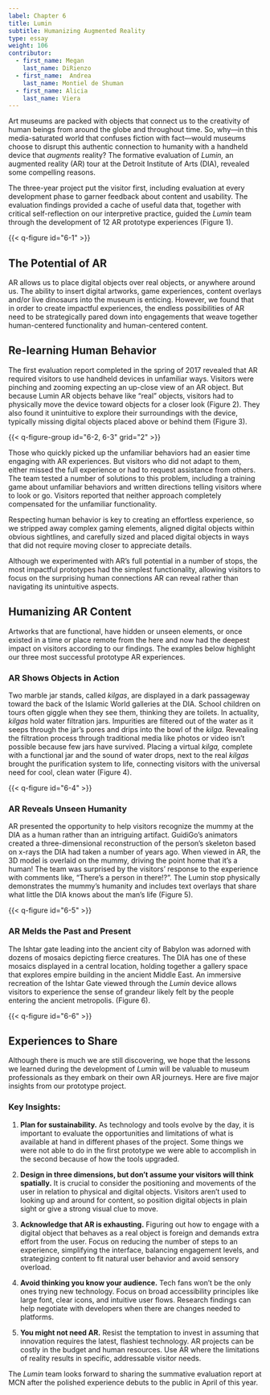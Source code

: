 ```yaml
---
label: Chapter 6
title: Lumin
subtitle: Humanizing Augmented Reality
type: essay
weight: 106
contributor:
  - first_name: Megan
    last_name: DiRienzo
  - first_name:  Andrea 
    last_name: Montiel de Shuman
  - first_name: Alicia 
    last_name: Viera
---
```


Art museums are packed with objects that connect us to the creativity of human beings from around the globe and throughout time. So, why—in this media-saturated world that confuses fiction with fact—would museums choose to disrupt this authentic connection to humanity with a handheld device that *augments* reality? The formative evaluation of *Lumin,* an augmented reality (AR) tour at the Detroit Institute of Arts (DIA), revealed some compelling reasons.

The three-year project put the visitor first, including evaluation at every development phase to garner feedback about content and usability. The evaluation findings provided a cache of useful data that, together with critical self-reflection on our interpretive practice, guided the *Lumin* team through the development of 12 AR prototype experiences (Figure 1).

{{< q-figure id="6-1" >}}

## The Potential of AR

AR allows us to place digital objects over real objects, or anywhere around us. The ability to insert digital artworks, game experiences, content overlays and/or live dinosaurs into the museum is enticing. However, we found that in order to create impactful experiences, the endless possibilities of AR need to be strategically pared down into engagements that weave together human-centered functionality and human-centered content.

## Re-learning Human Behavior

The first evaluation report completed in the spring of 2017 revealed that AR required visitors to use handheld devices in unfamiliar ways. Visitors were pinching and zooming expecting an up-close view of an AR object. But because Lumin AR objects behave like “real” objects, visitors had to physically move the device toward objects for a closer look (Figure 2). They also found it unintuitive to explore their surroundings with the device, typically missing digital objects placed above or behind them (Figure 3).

{{< q-figure-group id="6-2, 6-3" grid="2" >}}

Those who quickly picked up the unfamiliar behaviors had an easier time engaging with AR experiences. But visitors who did not adapt to them, either missed the full experience or had to request assistance from others. The team tested a number of solutions to this problem, including a training game about unfamiliar behaviors and written directions telling visitors where to look or go. Visitors reported that neither approach completely compensated for the unfamiliar functionality.

Respecting human behavior is key to creating an effortless experience, so we stripped away complex gaming elements, aligned digital objects within obvious sightlines, and carefully sized and placed digital objects in ways that did not require moving closer to appreciate details.

Although we experimented with AR’s full potential in a number of stops, the most impactful prototypes had the simplest functionality, allowing visitors to focus on the surprising human connections AR can reveal rather than navigating its unintuitive aspects.

## Humanizing AR Content

Artworks that are functional, have hidden or unseen elements, or once existed in a time or place remote from the here and now had the deepest impact on visitors according to our findings. The examples below highlight our three most successful prototype AR experiences.

### AR Shows Objects in Action

Two marble jar stands, called *kilgas*, are displayed in a dark passageway toward the back of the Islamic World galleries at the DIA. School children on tours often giggle when they see them, thinking they are toilets. In actuality, *kilgas* hold water filtration jars. Impurities are filtered out of the water as it seeps through the jar’s pores and drips into the bowl of the *kilga.* Revealing the filtration process through traditional media like photos or video isn’t possible because few jars have survived. Placing a virtual *kilga,* complete with a functional jar and the sound of water drops, next to the real *kilgas* brought the purification system to life, connecting visitors with the universal need for cool, clean water (Figure 4).

{{< q-figure id="6-4" >}}

### AR Reveals Unseen Humanity

AR presented the opportunity to help visitors recognize the mummy at the DIA as a human rather than an intriguing artifact. GuidiGo’s animators created a three-dimensional reconstruction of the person’s skeleton based on x-rays the DIA had taken a number of years ago. When viewed in AR, the 3D model is overlaid on the mummy, driving the point home that it’s a human! The team was surprised by the visitors’ response to the experience with comments like, “There’s a person in there!?”. The Lumin stop physically demonstrates the mummy’s humanity and includes text overlays that share what little the DIA knows about the man’s life (Figure 5).

{{< q-figure id="6-5" >}}

### AR Melds the Past and Present

The Ishtar gate leading into the ancient city of Babylon was adorned with dozens of mosaics depicting fierce creatures. The DIA has one of these mosaics displayed in a central location, holding together a gallery space that explores empire building in the ancient Middle East. An immersive recreation of the Ishtar Gate viewed through the *Lumin* device allows visitors to experience the sense of grandeur likely felt by the people entering the ancient metropolis. (Figure 6).

{{< q-figure id="6-6" >}}

## Experiences to Share

Although there is much we are still discovering, we hope that the lessons we learned during the development of *Lumin* will be valuable to museum professionals as they embark on their own AR journeys. Here are five major insights from our prototype project.

### Key Insights:

1.  **Plan for sustainability.** As technology and tools evolve by the day, it is important to evaluate the opportunities and limitations of what is available at hand in different phases of the project. Some things we were not able to do in the first prototype we were able to accomplish in the second because of how the tools upgraded.

2.  **Design in three dimensions, but don’t assume your visitors will think spatially.** It is crucial to consider the positioning and movements of the user in relation to physical and digital objects. Visitors aren’t used to looking up and around for content, so position digital objects in plain sight or give a strong visual clue to move.

3.  **Acknowledge that AR is exhausting.** Figuring out how to engage with a digital object that behaves as a real object is foreign and demands extra effort from the user. Focus on reducing the number of steps to an experience, simplifying the interface, balancing engagement levels, and strategizing content to fit natural user behavior and avoid sensory overload.

4.  **Avoid thinking you know your audience.** Tech fans won’t be the only ones trying new technology. Focus on broad accessibility principles like large font, clear icons, and intuitive user flows. Research findings can help negotiate with developers when there are changes needed to platforms.

5.  **You might not need AR.** Resist the temptation to invest in assuming that innovation requires the latest, flashiest technology. AR projects can be costly in the budget and human resources. Use AR where the limitations of reality results in specific, addressable visitor needs.

The *Lumin* team looks forward to sharing the summative evaluation report at MCN after the polished experience debuts to the public in April of this year.
